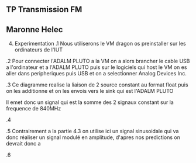 ## TP Transmission FM
## Maronne Helec

4. Experimentation
.1  Nous utiliserons le VM dragon os preinstaller sur les ordinateurs de l'IUT 

.2 Pour connecter l'ADALM PLUTO a la VM on a alors brancher le cable USB a l'ordinateur et a l'ADALM PLUTO puis sur le logiciels qui host le VM on es aller dans peripheriques puis USB et on a selectionner Analog Devices Inc.

.3 Ce diagramme realise la liaison de 2 source constant au format float puis on les additionne et on les envois vers le sink qui est l'ADALM PLUTO

Il emet donc un signal qui est la somme des 2 signaux constant sur la frequence de 840MHz 

.4

.5 Contrairement a la partie 4.3 on utilise ici un signal sinusoidale qui va donc réaliser un signal modulé en amplitude, d'apres nos predictions on devrait donc a

.6 